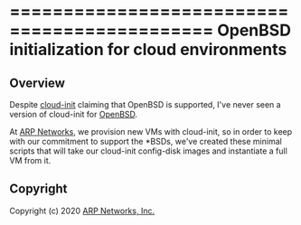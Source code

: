 =============================================
OpenBSD initialization for cloud environments
=============================================

Overview
--------

Despite [cloud-init](https://github.com/canonical/cloud-init) claiming
that OpenBSD is supported, I've never seen a version of cloud-init for
[OpenBSD](http://www.openbsd.org).

At [ARP Networks](https://arpnetworks.com), we provision new VMs with
cloud-init, so in order to keep with our commitment to support the
*BSDs, we've created these minimal scripts that will take our cloud-init
config-disk images and instantiate a full VM from it.

Copyright
---------

Copyright (c) 2020 [ARP Networks, Inc.](https://arpnetworks.com)
